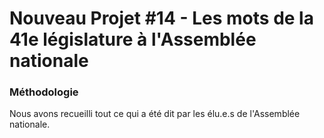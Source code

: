 # Nouveau Projet #14 - Les mots de la 41e législature à l'Assemblée nationale
### Méthodologie

Nous avons recueilli tout ce qui a été dit par les élu.e.s de l'Assemblée nationale.
